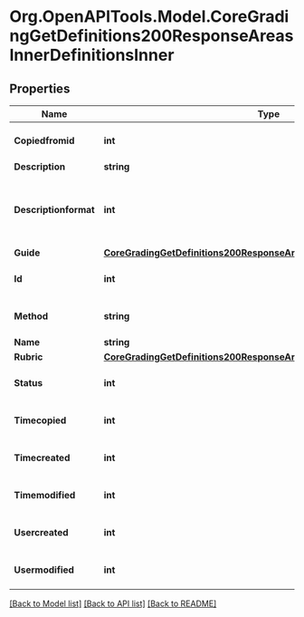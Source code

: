 # Org.OpenAPITools.Model.CoreGradingGetDefinitions200ResponseAreasInnerDefinitionsInner

## Properties

Name | Type | Description | Notes
------------ | ------------- | ------------- | -------------
**Copiedfromid** | **int** | copied from id | [optional] [default to null]
**Description** | **string** | description | [optional] 
**Descriptionformat** | **int** | description format (1 &#x3D; HTML, 0 &#x3D; MOODLE, 2 &#x3D; PLAIN, or 4 &#x3D; MARKDOWN) | [optional] 
**Guide** | [**CoreGradingGetDefinitions200ResponseAreasInnerDefinitionsInnerGuide**](CoreGradingGetDefinitions200ResponseAreasInnerDefinitionsInnerGuide.md) |  | [optional] 
**Id** | **int** | definition id | [optional] [default to null]
**Method** | **string** | method | [optional] [default to "null"]
**Name** | **string** | name | [optional] 
**Rubric** | [**CoreGradingGetDefinitions200ResponseAreasInnerDefinitionsInnerRubric**](CoreGradingGetDefinitions200ResponseAreasInnerDefinitionsInnerRubric.md) |  | [optional] 
**Status** | **int** | status | [optional] [default to null]
**Timecopied** | **int** | time copied | [optional] [default to null]
**Timecreated** | **int** | creation time | [optional] [default to null]
**Timemodified** | **int** | last modified time | [optional] [default to null]
**Usercreated** | **int** | user who created definition | [optional] [default to null]
**Usermodified** | **int** | user who modified definition | [optional] [default to null]

[[Back to Model list]](../README.md#documentation-for-models) [[Back to API list]](../README.md#documentation-for-api-endpoints) [[Back to README]](../README.md)

